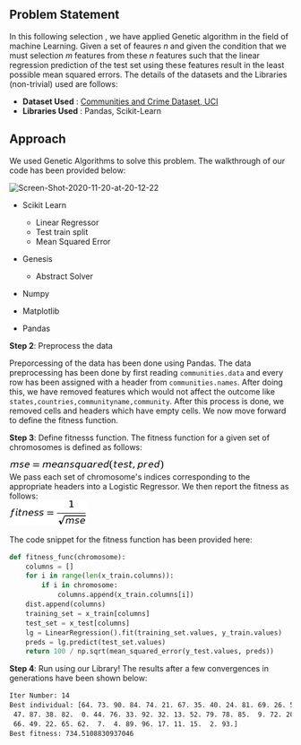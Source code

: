 ## Problem Statement

In this following selection , we have applied Genetic algorithm in the field of machine Learning. Given a set of feaures <i>n</i> and given the condition that we must selection <i>m</i> features from these <i>n</i> features such that the linear regression prediction of the test set using these features result in the least possible mean squared errors. The details of the datasets and the Libraries (non-trivial) used are follows:

- <b>Dataset Used</b> : <a href="http://archive.ics.uci.edu/ml/datasets/communities+and+crime"> Communities and Crime Dataset, UCI </a>
- <b>Libraries Used</b> : Pandas, Scikit-Learn

## Approach

We used Genetic Algorithms to solve this problem. The walkthrough of our code has been provided below:

<img src="https://i.ibb.co/LQJ8Ht6/Screen-Shot-2020-11-20-at-20-12-22.png" alt="Screen-Shot-2020-11-20-at-20-12-22" border="0">

- Scikit Learn
  - Linear Regressor
  - Test train split
  - Mean Squared Error

- Genesis
  - Abstract Solver

- Numpy
- Matplotlib
- Pandas

<b>Step 2</b>: Preprocess the data

Preporcessing of the data has been done using Pandas. The data preprocessing has been done by first reading ```communities.data``` and every row has been assigned with a header 
from ```communities.names```. After doing this, we have removed features which would not affect the outcome like ```states,countries,communityname,community```. After this process
is done, we removed cells and headers which have empty cells. We now move forward to define the fitness function.

<b>Step 3</b>: Define fitnesss function. The fitness function for a given set of chromosomes is defined as follows:

![alt text](mse.png "Mean Squared Error")
\
We pass each set of chromosome's indices corresponding to the appropriate headers into a Logistic Regressor. We then report the fitness as follows:
\
![alt text](fitness.png "fitness")


The code snippet for the fitness function has been provided here:

```python
def fitness_func(chromosome):
    columns = []
    for i in range(len(x_train.columns)):
        if i in chromosome:
            columns.append(x_train.columns[i])
    dist.append(columns)
    training_set = x_train[columns]
    test_set = x_test[columns]
    lg = LinearRegression().fit(training_set.values, y_train.values)
    preds = lg.predict(test_set.values)
    return 100 / np.sqrt(mean_squared_error(y_test.values, preds))
 ```
 
<b>Step 4</b>: Run using our Library! The results after a few convergences in generations have been shown below:

```bash
Iter Number: 14
Best individual: [64. 73. 90. 84. 74. 21. 67. 35. 40. 24. 81. 69. 26. 55. 25. 68. 57. 59.
 47. 87. 38. 82.  0. 44. 76. 33. 92. 32. 13. 52. 79. 78. 85.  9. 72. 20.
 66. 49. 22. 65. 62.  7.  4. 89. 96. 17. 11. 15.  2. 93.]
Best fitness: 734.5108830937046
```
